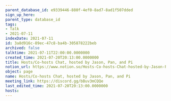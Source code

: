 ```yaml
---
parent_database_id: e9339446-880f-4ef0-8ad7-8ad1f507dded
sign_up_here: 
parent_type: database_id
tags:
- Talk
- 2021-07-11
indexDate: 2021-07-11
id: 3a8d916c-89ec-47c8-ba4b-305878222beb
archived: false
talktime: 2021-07-11T22:00:00.0000000
created_time: 2021-07-20T20:13:00.0000000
title: Hosts/Co-hosts Chat, hosted by Jason, Pan, and Pi
notion_url: https://www.notion.so/Hosts-Co-hosts-Chat-hosted-by-Jason-Pan-and-Pi-3a8d916c89ec47c8ba4b305878222beb
object: page
name: Hosts/Co-hosts Chat, hosted by Jason, Pan, and Pi
meeting_link: https://discord.gg/bBuv3mCQQe
last_edited_time: 2021-07-20T20:13:00.0000000
hosts: 
---
```





